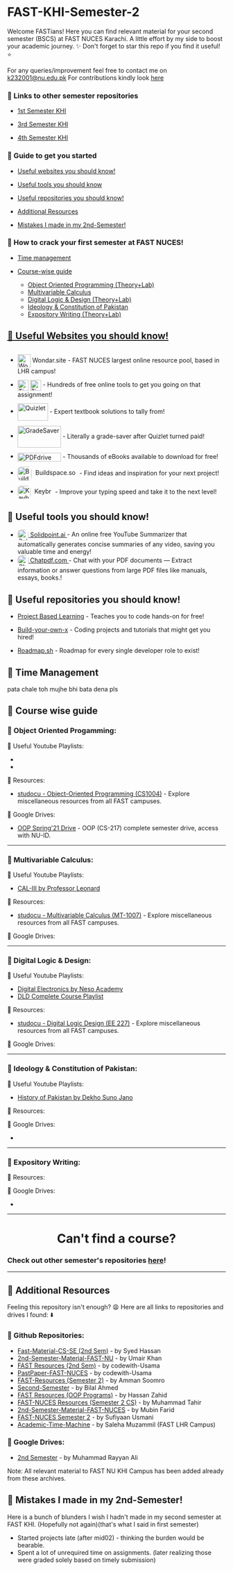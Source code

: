 
# FAST-KHI-Semester-2

Welcome FASTians! Here you can find relevant material for your second semester (BSCS) at FAST NUCES Karachi. A little effort by my side to boost your academic journey. ✨
Don't forget to star this repo if you find it useful! ⭐ 

For any queries/improvement feel free to contact me on k232001@nu.edu.pk
For contributions kindly look [here]()

### 🔗 Links to other semester repositories
- [1st Semester KHI](https://github.com/MuxammilSidd/FAST-KHI-Semester-1)

- [3rd Semester KHI](https://github.com/MuxammilSidd/FAST-KHI-Semester-3)

- [4th Semester KHI](https://github.com/MuxammilSidd/FAST-KHI-Semester-4)

### 🔗 Guide to get you started
- [Useful websites you should know!](#-useful-websites-you-should-know)

- [Useful tools you should know](#-useful-tools-you-should-know)

- [Useful repositories you should know!](#-useful-repositories-you-should-know)

- [Additional Resources](#-additional-resources)

- [Mistakes I made in my 2nd-Semester!](#-mistakes-i-made-in-my-2nd-semester)

### 🔗 How to crack your first semester at FAST NUCES!
- [Time management](#-time-management)

- [Course-wise guide](#-course-wise-guide)
  <ul>
  <li><a href="#-object-oriented-progamming">Object Oriented Programming (Theory+Lab)</li>
  <li><a href="#-multivariable-calculus">Multivariable Calculus</li>
  <li><a href="#-digital-logic--design">Digital Logic & Design (Theory+Lab)</li>
  <li><a href="#-ideology--constitution-of-pakistan">Ideology & Constitution of Pakistan</li>
  <li><a href="#-expository-writing">Expository Writing (Theory+Lab)</li>
  </ul>

## 🔗 Useful Websites you should know!
- <a href="https://www.wondar.site/" style="text-decoration:none; display:inline-block; margin-top: 12px;">
    <img src="https://www.wondar.site/static/images/logo-no-background.png" alt="WondarSite" width="30" height="30" style="vertical-align:middle; margin-bottom: 0; text-decoration:none; border:none;"> Wondar.site
  </a> - FAST NUCES largest online resource pool, based in LHR campus!

- <a href="https://tinywow.com/" style="text-decoration:none; display:inline-block; margin-top: 12px;">
    <img src="https://tinywow.com/v3/img/favicon-tinywow.svg" alt="TinyWow Favicon" width="25" height="25" style="vertical-align:middle; margin-bottom: 0; display:inline; border:none;">
    <img src="https://tinywow.com/v3/img/logo.svg" alt="TinyWow Text" height="25" style="vertical-align:middle; margin-bottom: 0; display:inline; border:none;">
  </a> - Hundreds of free online tools to get you going on that assignment!

- <a href="https://quizlet.com/" style="text-decoration:none; display:inline-block; margin-top: 12px;">
    <img src="https://logos-world.net/wp-content/uploads/2021/03/Quizlet-Logo.png" alt="Quizlet" width="70" height="40" style="vertical-align:middle; margin-bottom: 0; text-decoration:none; border:none;">
  </a> - Expert textbook solutions to tally from!

- <a href="https://www.gradesaver.com/" style="text-decoration:none; display:inline-block; margin-top: 12px;">
    <img src="https://www.gradesaver.com/assets/logos/head-39d3d4f4e80fb364ecbffd1884663226a1a58efa38367c551694c88c40330163.svg" alt="GradeSaver" width="100" height="50" style="vertical-align:middle; margin-bottom: 0; text-decoration:none; border:none;">
  </a> - Literally a grade-saver after Quizlet turned paid!

- <a href="https://www.pdfdrive.com/" style="text-decoration:none; display:inline-block; margin-top: 12px;">
    <img src="https://www.pdfdrive.com/assets/img/logo-1.png.pagespeed.ce.5UNSDNAJsC.png" alt="PDFdrive" width="100" height="20" style="vertical-align:middle; margin-bottom: 0; text-decoration:none; border:none;">
  </a> - Thousands of eBooks available to download for free!

- <a href="https://sage.buildspace.so/projects" style="text-decoration:none; display:inline-block; margin-top: 12px;">
    <img src="https://avatars.githubusercontent.com/u/65048157?s=200&v=4" alt="Buildspace.so" width="32" height="32" style="vertical-align:middle; margin-bottom: 0; text-decoration:none; border:none; border-radius: 8px"><span style="margin:5px;"> Buildspace.so</span>
  </a> - Find ideas and inspiration for your next project!

- <a href="https://www.keybr.com/" style="text-decoration:none; display:inline-block; margin-top: 12px;">
    <img src="https://www.keybr.com/cover.png" alt="Keybr" width="30" height="30" style="vertical-align:middle; margin-bottom: 0px; text-decoration:none; border:none; border-radius: 8px"> <span style="margin:5px;"> Keybr</span>
  </a> - Improve your typing speed and take it to the next level!

## 🔗 Useful tools you should know!
- <a href="https://solidpoint.ai/">
    <img src="https://encrypted-tbn0.gstatic.com/images?q=tbn:ANd9GcSeMd6S0X2XFnVQLDr-kTJsyKjMhDwPCwFg9Q&s" alt="SolidPoint" width="25" height="25" style="vertical-align:middle; margin-bottom: px; text-decoration:none; border:none; border-radius: 8px"> Solidpoint.ai
  </a> - An online free YouTube Summarizer that automatically generates concise summaries of any video, saving you valuable time and energy!

- <a href="https://www.chatpdf.com/">
    <img src="https://pipedream.com/s.v0/app_n5hv82/logo/orig" alt="Chatpdf" width="25" height="25" style="vertical-align:middle; margin-bottom: 1px; text-decoration:none; border:none; border-radius: 8px"> Chatpdf.com
  </a> - Chat with your PDF documents — Extract information or answer questions from large PDF files like manuals, essays, books.!

## 🔗 Useful repositories you should know!
- [Project Based Learning](https://github.com/practical-tutorials/project-based-learning) - Teaches you to code hands-on for free!

- [Build-your-own-x](https://github.com/codecrafters-io/build-your-own-x) - Coding projects and tutorials that might get you hired!

- [Roadmap.sh](https://github.com/roadmapsh/deprecated-version) - Roadmap for every single developer role to exist!

## 🔗 Time Management
pata chale toh mujhe bhi bata dena pls

## 🔗 Course wise guide

### 📌 Object Oriented Progamming:

🔗 Useful Youtube Playlists:
- []()
- []()

🔗 Resources:
- [studocu - Object-Oriented Programming (CS1004)](https://www.studocu.com/row/course/national-university-of-computer-and-emerging-sciences/object-oriented-programming/5064689) - Explore miscellaneous resources from all FAST campuses.


🔗 Google Drives:
- [OOP Spring'21 Drive](https://drive.google.com/drive/folders/1J09oUOQ7AwRDtfBlwzJgpz5cy5ZdyXpk?usp=drive_link) - OOP (CS-217) complete semester drive, access with NU-ID.

---

### 📌 Multivariable Calculus:

🔗 Useful Youtube Playlists:
- [CAL-III by Professor Leonard](https://youtube.com/playlist?list=PLDesaqWTN6ESk16YRmzuJ8f6-rnuy0Ry7&si=P1vkYIpLVt3BGQBo)

🔗 Resources:
- [studocu - Multivariable Calculus (MT-1007)](https://www.studocu.com/row/course/national-university-of-computer-and-emerging-sciences/multivariable-calculus/6927817) - Explore miscellaneous resources from all FAST campuses.

🔗 Google Drives:

---

### 📌 Digital Logic & Design:

🔗 Useful Youtube Playlists:
- [Digital Electronics by Neso Academy](https://youtube.com/playlist?list=PLBlnK6fEyqRjMH3mWf6kwqiTbT798eAOm&si=gxFRLwF72r9SKstx)
- [DLD Complete Course Playlist](https://youtube.com/playlist?list=PLR5MHY0BGp06JgRH6lGOJi7kRdlG83mRa&si=6RTrV2shh_E2O1LU)


🔗 Resources:
- [studocu - Digital Logic Design (EE 227)](https://www.studocu.com/row/course/national-university-of-computer-and-emerging-sciences/digital-logic-design/4007507) - Explore miscellaneous resources from all FAST campuses.

🔗 Google Drives:

---

### 📌 Ideology & Constitution of Pakistan:

🔗 Useful Youtube Playlists:
- [History of Pakistan by Dekho Suno Jano](https://youtube.com/playlist?list=PLYt5jguM4dGwPAeLXmNorJV559crcMvuN&si=LwMA_LQEHYupHH1V)

🔗 Resources:

🔗 Google Drives:
- []()

---

### 📌 Expository Writing:

🔗 Resources:

🔗 Google Drives:
- []()

---
<h1 style="text-align: center;">Can't find a course?</h2>

### Check out other semester's repositories [here](#-links-to-other-semester-repositories)!

---

## 🔗 Additional Resources
Feeling this repository isn't enough? 😩 Here are all links to repositories and drives I found: ⬇️

### 📌 Github Repositories:
- [Fast-Material-CS-SE (2nd Sem)](https://github.com/Syed007Hassan/Fast-Material-CS-SE/tree/main/2ND%20SEMESTER) - by Syed Hassan
- [2nd-Semester-Material-FAST-NU](https://github.com/UmairKhan13/2nd-Semester-Material-FAST-NU) - by Umair Khan
- [FAST Resources (2nd Sem)](https://github.com/codewith-usama/FAST-Resources/tree/main/2nd%20Semester) - by codewith-Usama
- [PastPaper-FAST-NUCES](https://github.com/codewith-usama/PastPaper-FAST-NUCES) - by codewith-Usama
- [FAST-Resources (Semester 2)](https://github.com/ammansoomro/FAST-Resources/tree/main/Semester%202) - by Amman Soomro
- [Second-Semester](https://github.com/BilalAhmed-358/Second-Semester) - by Bilal Ahmed
- [FAST Resources (OOP Programs)](https://github.com/hassanzhd/FAST-Resources/tree/master/OOP%20Programs) - by Hassan Zahid
- [FAST-NUCES Resources (Semester 2 CS)](https://github.com/muhammad-tahir0312/Fast-NUCES_Resources/tree/master/Semester%202%20(CS)) - by Muhammad Tahir
- [2nd-Semester-Material-FAST-NUCES](https://github.com/Mubin987/2nd-Semester-Material-FAST-NUCES)  - by Mubin Farid
- [FAST-NUCES Semester 2](https://github.com/sufiyaanusmani/FAST-NUCES/tree/main/Semester%202) - by Sufiyaan Usmani
- [Academic-Time-Machine](https://github.com/saleha-muzammil/Academic-Time-Machine) - by Saleha Muzammil (FAST LHR Campus)

### 📌 Google Drives:
- [2nd Semester](https://drive.google.com/drive/folders/1gZdJdGyogWB5MfOrOjlo0tVVEhU5THfw?usp=drive_link) - by Muhammad Rayyan Ali

Note: All relevant material to FAST NU KHI Campus has been added already from these archives.

## 🔗 Mistakes I made in my 2nd-Semester!
Here is a bunch of blunders I wish I hadn't made in my second semester at FAST KHI.
(Hopefully not again)(that's what I said in first semester)
- Started projects late (after mid02) - thinking the burden would be bearable.
- Spent a lot of unrequired time on assignments.
(later realizing those were graded solely based on timely submission)